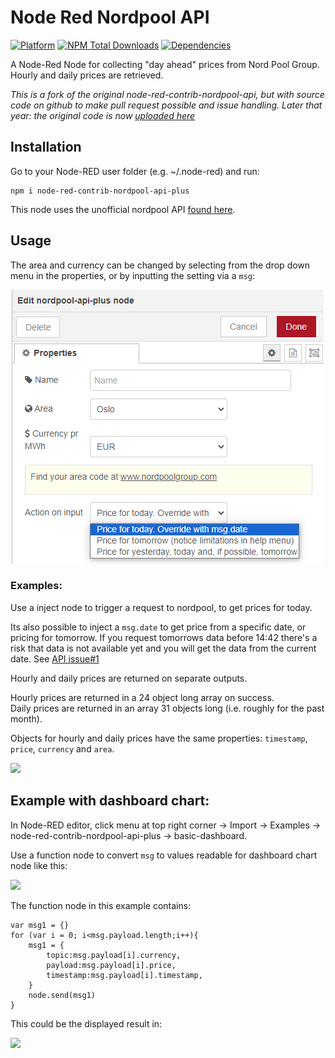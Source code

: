 # Node Red Nordpool API

[![Platform](https://img.shields.io/badge/platform-Node--RED-red)](https://nodered.org)
[![NPM Total Downloads](https://img.shields.io/npm/dt/node-red-contrib-nordpool-api-plus.svg)](https://www.npmjs.com/package/node-red-contrib-nordpool-api-plus)
[![Dependencies](https://img.shields.io/librariesio/release/npm/node-red-contrib-nordpool-api-plus.svg)](https://libraries.io/github/zinen/node-red-contrib-nordpool-api-plus)

A Node-Red Node for collecting "day ahead" prices from Nord Pool Group.  
Hourly and daily prices are retrieved.

*This is a fork of the original node-red-contrib-nordpool-api, but with source code on github to make pull request possible and issue handling. Later that year: the original code is now [uploaded here](https://github.com/Csstenersen/node-red-contrib-nordpool-api)*

## Installation
Go to your Node-RED user folder (e.g. ~/.node-red) and run:
```
npm i node-red-contrib-nordpool-api-plus
```
This node uses the unofficial nordpool API [found here](https://github.com/samuelmr/nordpool-node).

## Usage


The area and currency can be changed by selecting from the drop down menu in the properties, or by inputting the setting via a `msg`:

![](/img/example.png)

### Examples:
Use a inject node to trigger a request to nordpool, to get prices for today.

Its also possible to inject a `msg.date` to get price from a specific date, or pricing for tomorrow. If you request tomorrows data before 14:42 there's a risk that data is not available yet and you will get the data from the current date. See [API issue#1](https://github.com/samuelmr/nordpool-node/issues/1#issuecomment-316583765)

Hourly and daily prices are returned on separate outputs.

Hourly prices are returned in a 24 object long array on success.  
Daily prices are returned in an array 31 objects long (i.e. roughly for the past month).

Objects for hourly and daily prices have the same properties: `timestamp`, `price`, `currency` and `area`.  

![](/img/example3.png)

## Example with dashboard chart:
In Node-RED editor, click menu at top right corner -> Import -> Examples -> node-red-contrib-nordpool-api-plus -> basic-dashboard.

Use a function node to convert `msg` to values readable for dashboard chart node like this:

![](/img/example5.png)

The function node in this example contains:

````
var msg1 = {}
for (var i = 0; i<msg.payload.length;i++){
    msg1 = {
        topic:msg.payload[i].currency, 
        payload:msg.payload[i].price, 
        timestamp:msg.payload[i].timestamp,
    }
    node.send(msg1)
}
````

This could be the displayed result in:

![](/img/example6.png)
